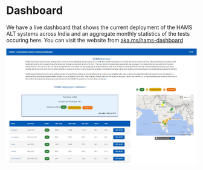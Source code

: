 # Dashboard

We have a live dashboard that shows the current deployment of the HAMS ALT systems across India and an aggregate monthly statistics of the tests occuring here.
You can visit the website from [aka.ms/hams-dashboard](https://aka.ms/hams-dashboard)


![HAMS ALT Dashboard](static/hams_dashboard.jpeg)